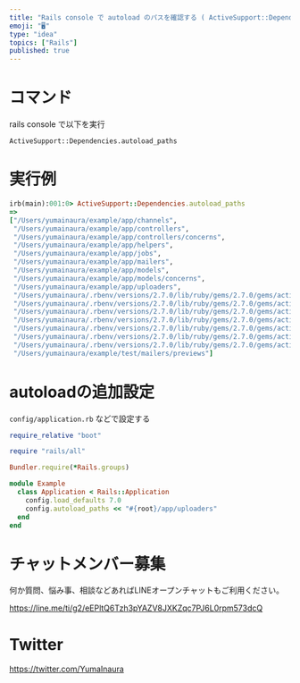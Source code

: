 ```yaml
---
title: "Rails console で autoload のパスを確認する ( ActiveSupport::Dependencies.autolo"
emoji: "🖥"
type: "idea"
topics: ["Rails"]
published: true
---
```


# コマンド

rails console で以下を実行

```
ActiveSupport::Dependencies.autoload_paths
```




# 実行例

```rb
irb(main):001:0> ActiveSupport::Dependencies.autoload_paths
=>
["/Users/yumainaura/example/app/channels",
 "/Users/yumainaura/example/app/controllers",
 "/Users/yumainaura/example/app/controllers/concerns",
 "/Users/yumainaura/example/app/helpers",
 "/Users/yumainaura/example/app/jobs",
 "/Users/yumainaura/example/app/mailers",
 "/Users/yumainaura/example/app/models",
 "/Users/yumainaura/example/app/models/concerns",
 "/Users/yumainaura/example/app/uploaders",
 "/Users/yumainaura/.rbenv/versions/2.7.0/lib/ruby/gems/2.7.0/gems/actionmailbox-7.0.2.4/app/controllers",
 "/Users/yumainaura/.rbenv/versions/2.7.0/lib/ruby/gems/2.7.0/gems/actionmailbox-7.0.2.4/app/jobs",
 "/Users/yumainaura/.rbenv/versions/2.7.0/lib/ruby/gems/2.7.0/gems/actionmailbox-7.0.2.4/app/models",
 "/Users/yumainaura/.rbenv/versions/2.7.0/lib/ruby/gems/2.7.0/gems/activestorage-7.0.2.4/app/controllers",
 "/Users/yumainaura/.rbenv/versions/2.7.0/lib/ruby/gems/2.7.0/gems/activestorage-7.0.2.4/app/controllers/concerns",
 "/Users/yumainaura/.rbenv/versions/2.7.0/lib/ruby/gems/2.7.0/gems/activestorage-7.0.2.4/app/jobs",
 "/Users/yumainaura/.rbenv/versions/2.7.0/lib/ruby/gems/2.7.0/gems/activestorage-7.0.2.4/app/models",
 "/Users/yumainaura/example/test/mailers/previews"]

```

# autoloadの追加設定

`config/application.rb` などで設定する

```rb
require_relative "boot"

require "rails/all"

Bundler.require(*Rails.groups)

module Example
  class Application < Rails::Application
    config.load_defaults 7.0
    config.autoload_paths << "#{root}/app/uploaders"
  end
end

```

<!-- Update From Qiita API -->

# チャットメンバー募集


何か質問、悩み事、相談などあればLINEオープンチャットもご利用ください。

https://line.me/ti/g2/eEPltQ6Tzh3pYAZV8JXKZqc7PJ6L0rpm573dcQ





# Twitter


https://twitter.com/YumaInaura


<!-- Update From Qiita API -->


